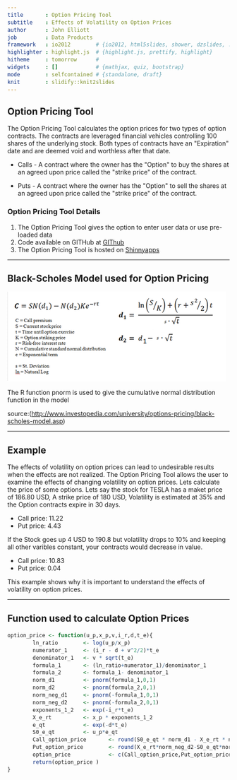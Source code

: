 ```yaml
---
title       : Option Pricing Tool
subtitle    : Effects of Volatility on Option Prices
author      : John Elliott
job         : Data Products
framework   : io2012        # {io2012, html5slides, shower, dzslides, ...}
highlighter : highlight.js  # {highlight.js, prettify, highlight}
hitheme     : tomorrow      # 
widgets     : []            # {mathjax, quiz, bootstrap}
mode        : selfcontained # {standalone, draft}
knit        : slidify::knit2slides
---
```


## Option Pricing Tool

The Option Pricing Tool calculates the option prices for two types of option contracts. 
The contracts are leveraged financial vehicles controlling 100 shares of the underlying stock. Both types of contracts have an "Expiration" date and are deemed void and worthless after that date.

* Calls - A contract where the owner has the "Option" to buy the shares at an agreed upon price called the "strike price" of the contract.

* Puts - A contract where the owner has the "Option" to sell the shares at an agreed upon price called the "strike price" of the contract. 

### Option Pricing Tool Details
1. The Option Pricing Tool gives the option to enter user data or use pre-loaded data
2. Code available on GITHub at [GIThub](http://github.com/DrJohnElliott/Option_Pricer.git)
3. The Option Pricing Tool is hosted on [Shinnyapps](http://drjohn.shinyapps.io/Option_Pricer/)

--- 

## Black-Scholes Model used for Option Pricing

![width](blackscholes.png)


The R function pnorm is used to give the cumulative normal distribution function in the model 

source:(http://www.investopedia.com/university/options-pricing/black-scholes-model.asp)

---

## Example 



The effects of volatility on option prices can lead to undesirable results when the effects are not realized. The Option Pricing Tool allows the user to examine the effects of changing volatility on option prices.
Lets calculate the price of some options. Lets say the stock for TESLA has a maket price of 186.80 USD, A strike price of 180 USD, Volatility is estimated at 35% and the Option contracts expire in 30 days. 

* Call price: 11.22
* Put price: 4.43

If the Stock goes up 4 USD to 190.8 but volatility drops to 10% and keeping all other varibles constant, your contracts would decrease in value.

* Call price: 10.83
* Put price: 0.04

This example shows why it is important to understand the effects of volatility on option prices.

---

## Function used to calculate Option Prices

```r
option_price <- function(u_p,x_p,v,i_r,d,t_e){
        ln_ratio        <- log(u_p/x_p)
        numerator_1     <- (i_r - d + v^2/2)*t_e
        denominator_1   <- v * sqrt(t_e)
        formula_1       <- (ln_ratio+numerator_1)/denominator_1
        formula_2       <- formula_1- denominator_1
        norm_d1         <- pnorm(formula_1,0,1)
        norm_d2         <- pnorm(formula_2,0,1)
        norm_neg_d1     <- pnorm(-formula_1,0,1)
        norm_neg_d2     <- pnorm(-formula_2,0,1)
        exponents_1_2   <- exp(-i_r*t_e)
        X_e_rt          <- x_p * exponents_1_2
        e_qt            <- exp(-d*t_e)
        S0_e_qt         <- u_p*e_qt
        Call_option_price       <- round(S0_e_qt * norm_d1 - X_e_rt * norm_d2,digits = 2)
        Put_option_price        <- round(X_e_rt*norm_neg_d2-S0_e_qt*norm_neg_d1, digits = 2)
        option_price            <- c(Call_option_price,Put_option_price)
        return(option_price )
}
```
